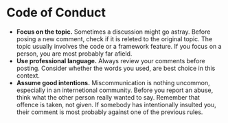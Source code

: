 # Code of Conduct

* **Focus on the topic.**
Sometimes a discussion might go astray. Before posing a new comment, check if it is releted to the original topic.
The topic usually involves the code or a framework feature. If you focus on a person, you are most probably far afield.
* **Use professional language.**
Always review your comments before posting. Consider whether the words you used, are best choice in this context.
* **Assume good intentions.**
Miscommunication is nothing uncommon, especially in an internetional community.
Before you report an abuse, think what the other person really wanted to say.
Remember that offence is taken, not given. If somebody has intentionally insulted you,
their comment is most probably against one of the previous rules.
